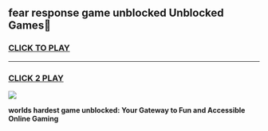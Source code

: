 
## fear response game unblocked Unblocked Games👋
<h3>
<a href="https://premium.freeplayer.one?title=fear_response_game_unblocked&ref=16F">CLICK TO PLAY</a></h3>
<hr>

<h3>
<a href="https://premium.freeplayer.one?title=fear_response_game_unblocked&ref=16F">CLICK 2 PLAY</a>
  
</h3>

<a href="https://premium.freeplayer.one?title=fear_response_game_unblocked&ref=16F/"><img src="https://clearcache.store/games.png"></a>


**worlds hardest game unblocked: Your Gateway to Fun and Accessible Online Gaming**
